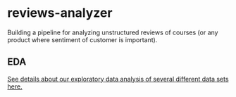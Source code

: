 # reviews-analyzer
Building a pipeline for analyzing unstructured reviews of courses (or any product where sentiment of customer is important). 
## EDA
[See details about our exploratory data analysis of several different data sets here.](eda/README.md)